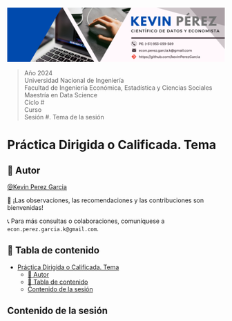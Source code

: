 ![logo](https://github.com/kevinPerezGarcia/kevinPerezGarcia/blob/main/logo.png)

> Año 2024 <br>
Universidad Nacional de Ingeniería <br>
Facultad de Ingeniería Económica, Estadística y Ciencias Sociales <br>
Maestría en Data Science <br>
Ciclo # <br>
Curso <br>
Sesión #. Tema de la sesión

# Práctica Dirigida o Calificada. Tema

## 👥 Autor

[@Kevin Perez Garcia](https://www.linkedin.com/in/kevinperezgarcia)

🤝 ¡Las observaciones, las recomendaciones y las contribuciones son bienvenidas!

📞 Para más consultas o colaboraciones, comuníquese a `econ.perez.garcia.k@gmail.com`.

## 📌 Tabla de contenido
- [Práctica Dirigida o Calificada. Tema](#práctica-dirigida-o-calificada-tema)
  - [👥 Autor](#-autor)
  - [📌 Tabla de contenido](#-tabla-de-contenido)
  - [Contenido de la sesión](#contenido-de-la-sesión)

## Contenido de la sesión

